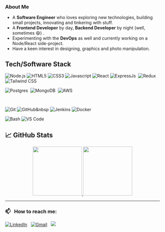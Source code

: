 ### About Me

- A **Software Engineer** who loves exploring new technologies, building small projects, innovating and tinkering with stuff.
- A **Frontend Developer** by day, **Backend Developer** by night (well, sometimes 😄) .
- Experimenting with the **DevOps** as well and currently working on a Node/React side-project.
- Have a keen interest in designing, graphics and photo manipulation.

## Tech/Software Stack

![Node.js](https://img.shields.io/static/v1?style=for-the-badge&logo=node.js&message=Node.js&label=&color=339933&labelColor=000000)
![HTML5](https://img.shields.io/static/v1?style=for-the-badge&logo=html5&message=HTML5&label=&color=E34F26&labelColor=000000)
![CSS3](https://img.shields.io/static/v1?style=for-the-badge&logo=css3&message=CSS3&label=&color=1572B6&labelColor=000000)
![Javascript](https://img.shields.io/static/v1?style=for-the-badge&logo=javascript&message=Javascript&label=&color=F7DF1E&labelColor=000000)
![React](https://img.shields.io/static/v1?style=for-the-badge&logo=react&message=React&label=&color=61DAFB&labelColor=000000)
![ExpressJs](https://img.shields.io/badge/Express.js-404D59?style=for-the-badge)&nbsp;
![Redux](https://img.shields.io/badge/Redux-593D88?style=for-the-badge&logo=redux&logoColor=white)&nbsp;
![Tailwind CSS](https://img.shields.io/static/v1?style=for-the-badge&logo=tailwind-css&message=Tailwind%20CSS&label=&color=38B2AC&labelColor=000000)
<br/>

![Postgres](https://img.shields.io/badge/PostgreSQL-316192?style=for-the-badge&logo=postgresql&logoColor=white)&nbsp;
![MongoDB](https://img.shields.io/badge/MongoDB-4EA94B?style=for-the-badge&logo=mongodb&logoColor=white)&nbsp;
![AWS](https://img.shields.io/badge/Amazon_AWS-232F3E?style=for-the-badge&logo=amazon-aws&logoColor=white)&nbsp;

<br/>

![Git](https://img.shields.io/static/v1?style=for-the-badge&logo=git&message=Git&label=&color=F05032&labelColor=000000)
![GitHub](https://img.shields.io/badge/GitHub-100000?style=for-the-badge&logo=github&logoColor=white)&nbsp
![Jenkins](https://img.shields.io/static/v1?style=for-the-badge&logo=jenkins&message=Jenkins&label=&color=D24939&labelColor=000000)
![Docker](https://img.shields.io/static/v1?style=for-the-badge&logo=docker&message=Docker&label=&color=2496ED&labelColor=000000)
<br/>

![Bash](https://img.shields.io/static/v1?style=for-the-badge&logo=gnu-bash&message=Bash&label=&color=4EAA25&labelColor=000000)
![VS Code](https://img.shields.io/static/v1?style=for-the-badge&logo=visual-studio-code&message=VS%20Code&label=&color=007ACC&labelColor=000000)
<br/>

## &#x1f4c8; GitHub Stats

<p align="center">
<a href="https://github.com/ronan696">
<img height="160em" src="https://github-readme-stats.vercel.app/api?username=Markotweyo&theme=great-gatsby&show_icons=true&include_all_commits=true&count_private=true" />
</a>
<a href="https://github.com/ronan696">
<img height="160em" src="https://github-readme-stats.vercel.app/api/top-langs/?username=Markotweyo&layout=compact&theme=great-gatsby" />
</a>
</p>
<hr/>

### 📫 &nbsp; How to reach me:

<a href="https://www.linkedin.com/in/mark-otweyo-034752123/"><img alt="LinkedIn" src="https://img.shields.io/badge/LinkedIn-0077B5?style=for-the-badge&logo=linkedin&logoColor=white"/></a> &nbsp;
<a href="mailto:markotweyo10@gmail.com"><img alt="Gmail" src="https://img.shields.io/badge/Gmail-D14836?style=for-the-badge&logo=gmail&logoColor=white" /></a> &nbsp;
<a href="https://twitter.com/Eng_Ngwala"><img src="https://img.shields.io/badge/Twitter-1DA1F2?style=for-the-badge&logo=twitter&logoColor=white"/></a> &nbsp;

<!---
Markotweyo/Markotweyo is a ✨ special ✨ repository because its `README.md` (this file) appears on your GitHub profile.
You can click the Preview link to take a look at your changes.
--->
